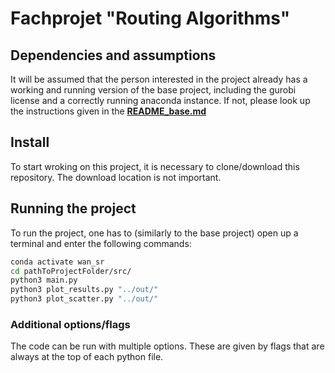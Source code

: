 # Fachprojet "Routing Algorithms"

## Dependencies and assumptions
It will be assumed that the person interested in the project already has a working and running version of the base project, including the gurobi license and a correctly running anaconda instance. 
If not, please look up the instructions given in the **[README_base.md](README_base.md)**

## Install
To start wroking on this project, it is necessary to clone/download this repository.
The download location is not important.

## Running the project
To run the project, one has to (similarly to the base project) open up a terminal and enter the following commands:

```bash
conda activate wan_sr
cd pathToProjectFolder/src/
python3 main.py
python3 plot_results.py "../out/"
python3 plot_scatter.py "../out/"
```

### Additional options/flags
The code can be run with multiple options.
These are given by flags that are always at the top of each python file.

